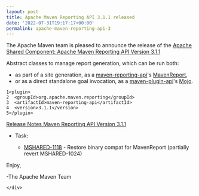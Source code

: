 ```yaml
---
layout: post
title: Apache Maven Reporting API 3.1.1 released
date: '2022-07-31T19:17:17+00:00'
permalink: apache-maven-reporting-api-3
---
```

<div class="post_body"><p>The Apache Maven team is pleased to announce the release of the
<a href="https://maven.apache.org/shared/maven-reporting-api/">Apache Shared Component: Apache Maven Reporting API Version 3.1.1</a></p>
<p>Abstract classes to manage report generation, which can be run both:</p>
<ul>
<li>as part of a site generation, as a <a href="https://maven.apache.org/shared/maven-reporting-api/">maven-reporting-api</a>'s <a href="https://maven.apache.org/shared/maven-reporting-api/apidocs/org/apache/maven/reporting/MavenReport.html">MavenReport</a>,</li>
<li>or as a direct standalone goal invocation, as a <a href="https://maven.apache.org/ref/current/maven-plugin-api/">maven-plugin-api</a>'s <a href="https://maven.apache.org/ref/current/maven-plugin-api/apidocs/org/apache/maven/plugin/Mojo.html">Mojo</a>.</li>
</ul>
<div class="highlight"><pre tabindex="0" class="chroma"><code class="language-xml" data-lang="xml"><span class="line"><span class="ln">1</span><span class="cl"><span class="nt">&lt;plugin&gt;</span>
</span></span><span class="line"><span class="ln">2</span><span class="cl">  <span class="nt">&lt;groupId&gt;</span>org.apache.maven.reporting<span class="nt">&lt;/groupId&gt;</span>
</span></span><span class="line"><span class="ln">3</span><span class="cl">  <span class="nt">&lt;artifactId&gt;</span>maven-reporting-api<span class="nt">&lt;/artifactId&gt;</span>
</span></span><span class="line"><span class="ln">4</span><span class="cl">  <span class="nt">&lt;version&gt;</span>3.1.1<span class="nt">&lt;/version&gt;</span>
</span></span><span class="line"><span class="ln">5</span><span class="cl"><span class="nt">&lt;/plugin&gt;</span>
</span></span></code></pre></div><p><a href="https://issues.apache.org/jira/secure/ReleaseNote.jspa?projectId=12317922&amp;version=12352152">Release Notes Maven Reporting API Version 3.1.1</a></p>
<ul>
<li>
<p>Task:</p>
<ul>
<li><a href="https://issues.apache.org/jira/browse/MSHARED-1118">MSHARED-1118</a> - Restore binary compat for MavenReport (partially revert MSHARED-1024)</li>
</ul>
</li>
</ul>
<p>Enjoy,</p>
<p>-The Apache Maven Team</p>

    </div>
